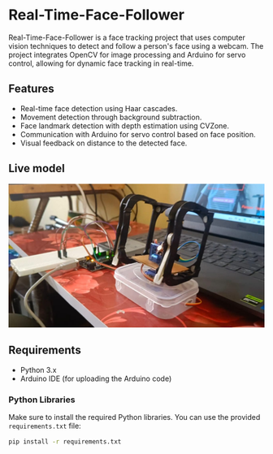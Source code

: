 # Real-Time-Face-Follower

Real-Time-Face-Follower is a face tracking project that uses computer vision techniques to detect and follow a person's face using a webcam. The project integrates OpenCV for image processing and Arduino for servo control, allowing for dynamic face tracking in real-time.

## Features

- Real-time face detection using Haar cascades.
- Movement detection through background subtraction.
- Face landmark detection with depth estimation using CVZone.
- Communication with Arduino for servo control based on face position.
- Visual feedback on distance to the detected face.

## Live model

![Demo Model](/Demo_image.jpg)

## Requirements

- Python 3.x
- Arduino IDE (for uploading the Arduino code)

### Python Libraries

Make sure to install the required Python libraries. You can use the provided `requirements.txt` file:

```bash
pip install -r requirements.txt
